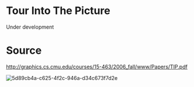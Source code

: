 # Tour Into The Picture
Under development

# Source
http://graphics.cs.cmu.edu/courses/15-463/2006_fall/www/Papers/TIP.pdf

![5d89cb4a-c625-4f2c-946a-d34c673f7d2e](https://github.com/user-attachments/assets/d7d42797-813d-4b6a-9f92-c3e8f79416f2)
